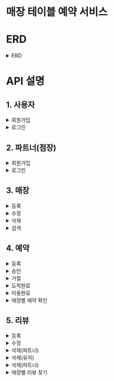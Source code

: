 # 매장 테이블 예약 서비스

# ERD
<details>
<summary>ERD</summary>
<img width="765" alt="ERD" src="https://github.com/Cathunder/TableReservation/assets/102372626/4c83f307-ecac-4657-837f-9ada20012d81">
</details>

# API 설명

## 1. 사용자

<details> 
<summary>회원가입</summary>

경로 및 요청 

`POST` `http://localhost:8080/user/register`

```
{
    "loginId": "user10",
    "password": "user10@#$",
    "name": "유저10",
    "phone": "01011112222"
}
```

결과
```
{
    "id": 3,
    "loginId": "user10",
    "password": "$2a$10...",
    "name": "유저10",
    "phone": "01011112222",
    "role": "ROLE_USER",
    "createdAt": "2024-06-10 02:05:06",
    "updatedAt": "2024-06-10 02:05:06"
}
```
</details>

<details> 
<summary>로그인</summary>
경로 및 요청 

`POST` `http://localhost:8080/user/login`

```
{
    "loginId": "user10",
    "password": "user10@#$"
}
```

결과 (토큰값)
```
eyJhbGciO...
```
</details>

## 2. 파트너(점장)

<details> 
<summary>회원가입</summary>

경로 및 요청 

`POST` `http://localhost:8080/partner/register`

```
{
    "loginId": "partner33",
    "password": "partner33@#$",
    "name": "33번파트너"
}
```

결과
```
{
    "id": 4,
    "loginId": "partner33",
    "password": "$2a$1...",
    "name": "33번파트너",
    "role": "ROLE_PARTNER",
    "createdAt": "2024-06-10 02:18:40",
    "updatedAt": "2024-06-10 02:18:40"
}
```
</details>

<details> 
<summary>로그인</summary>

경로 및 요청 

`POST` `http://localhost:8080/partner/login`

```
{
    "loginId": "partner33",
    "password": "partner33@#$"
}
```

결과 (토큰값)
```
eyJhbGci...
```
</details>

## 3. 매장

<details> 
<summary>등록</summary>

경로 및 요청

`POST` `http://localhost:8080/store/register`

`Authorization`: `Bearer eyJhbGci...`

```
{
  "storeName": "매장명",
  "storeAddress": "서울시 서초구 강남대로 999",
  "storePhone": "0299998888",
  "storeIntroduction": "매장 소개글입니다."
}
```

결과
```
{
    "partnerId": 4,
    "storeId": 4,
    "storeName": "매장명",
    "storeAddress": "서울시 서초구 강남대로 999",
    "storePhone": "0299998888",
    "storeIntroduction": "매장 소개글입니다.",
    "createdAt": "2024-06-10 02:35:22",
    "updatedAt": "2024-06-10 02:35:22"
}
```
</details>

<details> 
<summary>수정</summary>

경로 및 요청

`PUT` `http://localhost:8080/store/update/4`

`Authorization`: `Bearer eyJhbGci...`

```
{
  "storeName": "수정된 매장명",
  "storeAddress": "서울시 서초구 강남대로 999",
  "storePhone": "0211116666",
  "storeIntroduction": "수정된 매장 소개글입니다."
}
```

결과
```
{
    "storeName": "수정된 매장명",
    "storeAddress": "서울시 서초구 강남대로 999",
    "storePhone": "0211116666",
    "storeIntroduction": "수정된 매장 소개글입니다.",
    "createDate": "2024-06-10 02:35:22",
    "updateDate": "2024-06-10 02:36:33"
}
```
</details>

<details> 
<summary>삭제</summary>

경로 및 요청

`DELETE` `http://localhost:8080/store/delete/5`

`Authorization`: `Bearer eyJhbGci...`

결과
```
store_id: 5 -> 삭제완료
```
</details>

<details> 
<summary>검색</summary>

경로 및 요청

`GET` `http://localhost:8080/store/list`

```
{
    "searchContents": ""
}
```

결과
```
{
    "content": [
        {
            "storeId": 4,
            "storeName": "수정된 매장명",
            "storeAddress": "서울시 서초구 강남대로 999",
            "storePhone": "0211116666",
            "storeIntroduction": "수정된 매장 소개글입니다."
        },
        {
            "storeId": 5,
            "storeName": "test10",
            "storeAddress": "test address 10",
            "storePhone": "01011112222",
            "storeIntroduction": "teset introduction 10"
        },
        {
            "storeId": 6,
            "storeName": "test20",
            "storeAddress": "test address 20",
            "storePhone": "0299997777",
            "storeIntroduction": "teset introduction 20"
        }
    ],
    "pageable": 
        ...
}
```

경로 및 요청

`GET` `http://localhost:8080/store/list?searchType=NAME`

`Params` `searchType = NAME`

```
{
    "searchContents": "수정"
}
```

결과
```
{
    "content": [
        {
            "storeId": 4,
            "storeName": "수정된 매장명",
            "storeAddress": "서울시 서초구 강남대로 999",
            "storePhone": "0211116666",
            "storeIntroduction": "수정된 매장 소개글입니다."
        }
    ],
    "pageable": 
        ...
}
```
</details>

## 4. 예약

<details> 
<summary>등록</summary>

경로 및 요청

`POST` `http://localhost:8080/reservation/register`

`Authorization`: `Bearer eyJhbGci...`

```
{
    "storeId": 4,
    "people": 10,
    "date": "2024-06-10",
    "time": "18"
}
```

결과
```
{
    "storeId": 4,
    "storeName": "수정된 매장명",
    "username": "유저10",
    "userPhone": "01011112222",
    "people": 10,
    "status": "REQUEST",
    "reservationAt": "2024-06-10 18:00",
    "createdAt": "2024-06-10 02:58:22"
}
```
</details>

<details> 
<summary>승인</summary>

경로 및 요청

`PUT` `http://localhost:8080/reservation/approve?reservationId=8`

`Authorization`: `Bearer eyJhbGci...`

결과
```
{
    "id": 8,
    "storeId": 4,
    "storeName": "수정된 매장명",
    "username": "유저10",
    "userPhone": "01011112222",
    "people": 10,
    "status": "APPROVE",
    "reservationAt": "2024-06-10 18:00",
    "createdAt": "2024-06-10 02:58:22"
}
```
</details>

<details> 
<summary>거절</summary>

경로 및 요청

`PUT` `http://localhost:8080/reservation/refuse?reservationId=8`

`Authorization`: `Bearer eyJhbGci...`

결과
```
{
    "id": 8,
    "storeId": 4,
    "storeName": "수정된 매장명",
    "username": "유저10",
    "userPhone": "01011112222",
    "people": 10,
    "status": "REFUSE",
    "reservationAt": "2024-06-10 18:00",
    "createdAt": "2024-06-10 02:58:22"
}
```
</details>

<details> 
<summary>도착완료</summary>

경로 및 요청

`PUT` `http://localhost:8080/reservation/arrived?reservationId=8`

`Authorization`: `Bearer eyJhbGci...`

결과 (예약시간 10분전일때만 아래와 같은 정상적인 응답을 보냄)
```
{
    "id": 8,
    "storeId": 4,
    "storeName": "수정된 매장명",
    "username": "유저10",
    "userPhone": "01011112222",
    "people": 10,
    "status": "ARRIVED",
    "reservationAt": "2024-06-10 18:00",
    "createdAt": "2024-06-10 02:58:22"
}
```
</details>

<details> 
<summary>이용완료</summary>

경로 및 요청

`PUT` `http://localhost:8080/reservation/complete?reservationId=8`

`Authorization`: `Bearer eyJhbGci...`

결과
```
{
    "id": 8,
    "storeId": 4,
    "storeName": "수정된 매장명",
    "username": "유저10",
    "userPhone": "01011112222",
    "people": 10,
    "status": "COMPLETE",
    "reservationAt": "2024-06-10 18:00",
    "createdAt": "2024-06-10 02:58:22"
}
```
</details>

<details> 
<summary>매장별 예약 확인</summary>

경로 및 요청

`GET` `http://localhost:8080/reservation/list?storeId=4`

`Authorization`: `Bearer eyJhbGci...`

결과
```
{
    "content": [
        {
            "id": 8,
            "storeId": 4,
            "storeName": "수정된 매장명",
            "username": "유저10",
            "userPhone": "01011112222",
            "people": 10,
            "status": "COMPLETE",
            "reservationAt": "2024-06-10 18:00",
            "createdAt": "2024-06-10 02:58:22"
        },
        {
            "id": 9,
            "storeId": 4,
            "storeName": "수정된 매장명",
            "username": "유저11",
            "userPhone": "01033335555",
            "people": 2,
            "status": "REQUEST",
            "reservationAt": "2024-06-10 20:00",
            "createdAt": "2024-06-10 03:17:51"
        }
    ],
    "pageable": 
        ...
}
```
</details>

## 5. 리뷰

<details> 
<summary>등록</summary>

경로 및 요청

`POST` `http://localhost:8080/review/register`

`Authorization`: `Bearer eyJhbGci...`

```
{
    "reservationId": 8,
    "contents": "review register test",
    "rating": 5
}
```

결과
```
{
    "reservationId": 8,
    "storeName": "수정된 매장명",
    "contents": "review register test",
    "rating": 5,
    "createdAt": "2024-06-10 03:19:57"
}
```
</details>

<details> 
<summary>수정</summary>

경로 및 요청

`PUT` `http://localhost:8080/review/update/3`

`Authorization`: `Bearer eyJhbGci...`

```
{
    "contents": "update review",
    "rating": 1
}
```

결과
```
{
    "reservationId": 8,
    "storeName": "수정된 매장명",
    "contents": "update review",
    "rating": 1,
    "createdAt": "2024-06-10 03:19:57",
    "updatedAt": "2024-06-10 03:21:52"
}
```
</details>

<details> 
<summary>삭제(파트너)</summary>

경로 및 요청

`DELETE` `http://localhost:8080/review/delete/4`

`Authorization`: `Bearer eyJhbGci...`

결과
```
review_id: 4 -> 삭제완료
```
</details>

<details> 
<summary>삭제(유저)</summary>

경로 및 요청

`DELETE` `http://localhost:8080/review/delete/3`

`Authorization`: `Bearer eyJhbGci...`

결과
```
review_id: 3 -> 삭제완료
```
</details>

<details> 
<summary>삭제(파트너)</summary>

경로 및 요청

`DELETE` `http://localhost:8080/review/delete/4`

`Authorization`: `Bearer eyJhbGci...`

결과
```
review_id: 4 -> 삭제완료
```
</details>

<details> 
<summary>매장별 리뷰 찾기</summary>

- 경로 및 요청

`GET` `http://localhost:8080/review/list?storeId=4`

- 결과
```
{
    "content": [
        {
            "reservationId": 8,
            "storeName": "수정된 매장명",
            "contents": "user10 review",
            "rating": 5,
            "createdAt": "2024-06-10 03:36:13",
            "updatedAt": "2024-06-10 03:36:13"
        },
        {
            "reservationId": 9,
            "storeName": "수정된 매장명",
            "contents": "user11 review",
            "rating": 1,
            "createdAt": "2024-06-10 03:36:34",
            "updatedAt": "2024-06-10 03:36:34"
        }
    ],
    "pageable": 
        ...
}
```
</details>